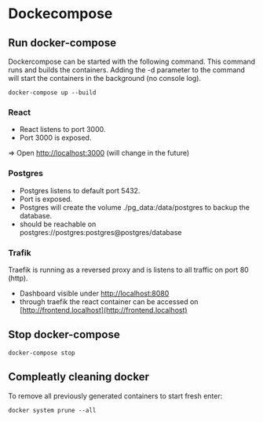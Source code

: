 # Dockecompose
## Run docker-compose
Dockercompose can be started with the following command. This command runs and builds the containers. Adding the -d parameter to the command will start the containers in the background (no console log).
```
docker-compose up --build
```

### React
- React listens to port 3000. 
- Port 3000 is exposed.

=> Open [http://localhost:3000](http://localhost:3000) (will change in the future)

### Postgres
- Postgres listens to default port 5432. 
- Port is exposed.
- Postgres will create the volume ./pg_data:/data/postgres to backup the database.
- should be reachable on postgres://postgres:postgres@postgres/database

### Trafik
Traefik is running as a reversed proxy and is listens to all traffic on port 80 (http).
- Dashboard visible under [http://localhost:8080](http://localhost:8080)
- through traefik the react container can be accessed on [http://frontend.localhost](http://frontend.localhost)
## Stop docker-compose
```
docker-compose stop
```

## Compleatly cleaning docker
To remove all previously generated containers to start fresh enter:
```
docker system prune --all
```
